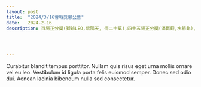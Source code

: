 ```yaml
---
layout: post
title:  "2024/3/16會戰獎懲公告"
date:   2024-2-16
description: 百場正分獎(獅爺LEO,紫陽天, 得二十萬),四十五場正分獎(滿嬴錢,水箭龜),因此前三名不計獎




---
```


<p class="intro"><span class="dropcap">C</span>urabitur blandit tempus porttitor. Nullam quis risus eget urna mollis ornare vel eu leo. Vestibulum id ligula porta felis euismod semper. Donec sed odio dui. Aenean lacinia bibendum nulla sed consectetur.</p>
